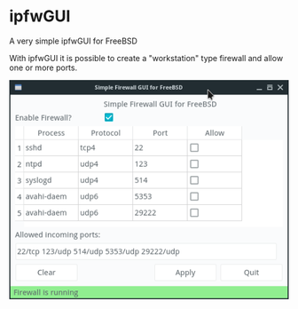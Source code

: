 # ipfwGUI
A very simple ipfwGUI for FreeBSD

With ipfwGUI it is possible to create a "workstation" type firewall and allow one or more ports.

![screenshot](https://github.com/bsdlme/ipfwGUI/blob/main/screenshots/screenshot1.jpg?raw=true)
